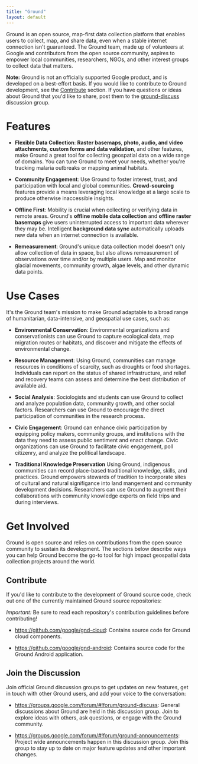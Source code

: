 ```yaml
---
title: "Ground"
layout: default
---
```


Ground is an open source, map-first data collection platform that enables users
to collect, map, and share data, even when a stable internet connection isn't
guaranteed. The Ground team, made up of volunteers at Google and contributors
from the open source community, aspires to empower local communities,
researchers, NGOs, and other interest groups to collect data that matters.

**Note:** Ground is not an officially supported Google product, and is developed
on a best-effort basis. If you would like to contribute to Ground development,
see the [Contribute](#contribute) section. If you have questions or ideas about
Ground that you'd like to share, post them to the
[ground-discuss](https://groups.google.com/forum/#!forum/ground-discuss) discussion group.

<!--Partner Reel-->

# Features

*   **Flexible Data Collection**: **Raster basemaps**, **photo, audio, and video
    attachments**, **custom forms and data validation**, and other features,
    make Ground a great tool for collecting geospatial data on a wide range of
    domains. You can tune Ground to meet your needs, whether you're tracking
    malaria outbreaks or mapping animal habitats.

*   **Community Engagement**: Use Ground to foster interest, trust, and
    participation with local and global communities. **Crowd-sourcing** features
    provide a means leveraging local knowledge at a large scale to produce
    otherwise inaccessible insights.

*   **Offline First**: Mobility is crucial when collecting or verifying data in
    remote areas. Ground's **offline mobile data collection** and **offline
    raster basemaps** give users uninterrupted access to important data wherever
    they may be. Intelligent **background data sync** automatically uploads new
    data when an internet connection is available.

*   **Remeasurement**: Ground's unique data collection model doesn't only allow
    collection of data in space, but also allows remeasurement of observations
    over time and/or by multiple users. Map and monitor glacial movements,
    community growth, algae levels, and other dynamic data points.

# Use Cases

It's the Ground team's mission to make Ground adaptable to a broad range of
humanitarian, data-intensive, and geospatial use cases, such as:

*   **Environmental Conservation**: Environmental organizations and
    conservationists can use Ground to capture ecological data, map migration
    routes or habitats, and discover and mitigate the effects of environmental
    change.

*   **Resource Management**: Using Ground, communities can manage resources in
    conditions of scarcity, such as droughts or food shortages. Individuals can
    report on the status of shared infrastructure, and relief and recovery teams
    can assess and determine the best distribution of available aid.

*   **Social Analysis**: Sociologists and students can use Ground to collect and
    analyze population data, community growth, and other social factors.
    Researchers can use Ground to encourage the direct participation of
    communities in the research process.

*   **Civic Engagement**: Ground can enhance civic participation by equipping
    policy makers, community groups, and institutions with the data they need to
    assess public sentiment and enact change. Civic organizations can use
    Ground to facilitate civic engagement, poll citizenry, and analyze the
    political landscape.

*   **Traditional Knowledge Preservation** Using Ground, indigenous communities
    can record place-based traditional knowledge, skills, and practices. Ground
    empowers stewards of tradition to incorporate sites of cultural and natural
    signifigance into land mangement and community development decisions.
    Researchers can use Ground to augment their collaborations with community
    knowledge experts on field trips and during interviews.

# Get Involved

Ground is open source and relies on contributions from the open source community
to sustain its development. The sections below describe ways you can help Ground
become the go-to tool for high impact geospatial data collection projects around
the world.

## Contribute

If you'd like to contribute to the development of Ground source code, check out
one of the currently maintained Ground source repositories:

*Important:* Be sure to read each repository's contribution guidelines before
contributing!

*   <https://github.com/google/gnd-cloud>: Contains source code for Ground cloud
    components.

*   <https://github.com/google/gnd-android>: Contains source code for the Ground
    Android application.

## Join the Discussion

Join official Ground discussion groups to get updates on new features, get in
touch with other Ground users, and add your voice to the conversation:

*   <https://groups.google.com/forum/#!forum/ground-discuss>: General discussions
    about Ground are held in this discussion group. Join to explore ideas with
    others, ask questions, or engage with the Ground community.

*   <https://groups.google.com/forum/#!forum/ground-announcements>: Project wide
    announcements happen in this discussion group. Join this group to stay up to
    date on major feature updates and other important changes.

